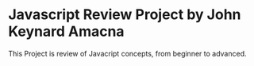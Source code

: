 # Javascript Review Project by John Keynard Amacna
This Project is review of Javacript concepts, from beginner to advanced.
